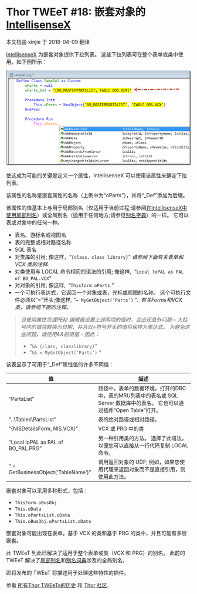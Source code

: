 ﻿Thor TWEeT #18: 嵌套对象的 <a href="https://github.com/VFPX/IntelliSenseX" target="_blank">IntellisenseX</a> 
===
本文档由 xinjie 于 2018-04-09 翻译

[IntellisenseX](https://github.com/VFPX/IntelliSenseX) 为嵌套对象提供下拉列表。 这些下拉列表可在整个表单或类中使用，如下例所示：

![](Images/Tweet18a.png)

使这成为可能的关键是定义一个属性，IntellisenseX 可以使用该属性来确定下拉列表。

该属性的名称是嵌套属性的名称（上例中为“oParts”），并将“_Def”添加为后缀。

该属性的值基本上与用于局部别名（仅适用于当前过程;请参阅[在IntellisenseX中使用局部别名](Tweet_17.md)）或全局别名（适用于任何地方;请参见[别名字典](Tweet_15.md)）的一样。 它可以表或对象中的任何一种。

*   表名、游标名或视图名
*   表的完整或相对路径名称
*   SQL 表名
*   对类库的引用; 像这样，“`{class，class library}`” _请参阅下面有关表单和 VCX 类的注释._
*   对类使用与 LOCAL 命令相同的语法的引用; 像这样,  “`Local loPAL as PAL of BO_PAL.VCX`“
*   对对象的引用; 像这样,  “`Thisform.oParts` “
*   一个可执行表达式，它返回一个对象或表，光标或视图的名称。 这个可执行文件必须以“=”开头;像这样, “`= MyGetObject(‘Parts’)` “.  _有关Forms和VCX类，请参阅下面的注释。_

> _当使用属性页或PEM 编辑器设置上述两项的值时，会出现意外问题 – 大括号内的值将转换为日期，并且以=符号开头的值将保存为表达式。 为避免这些问题，请使用&&前缀值 - 因此：_
> 
> *   “`&& {class, classlibrary}`“
> *   “`&& = MyGetObject(‘Parts’)` “

该表显示了可用于“_Def”属性值的许多不同值：

值|描述
---|---
“PartsList”|路径中，表单的数据环境，打开的DBC中，表的MRU列表中的表名或 SQL Server 数据库中的表名。 它也可以通过插件“Open Table”打开。
“..\Tables\PartsList”|表的绝对路径或相对路径。
“{NISDetailsForm, NIS.VCX}”|VCX 或 PRG 中的类
“Local loPAL as PAL of BO_PAL.PRG”|另一种引用类的方法。 选择了此语法，以便您可以直接从一行代码复制 LOCAL 命令。
“ = GetBusinessObject(‘TableName’)”|调用返回对象的 UDF; 例如，如果您使用代理来返回对象而不是直接引用，则使用此方法。

嵌套对象可以采用多种形式，包括：

*   `ThisForm.oBusObj`
*   `This.oData`
*   `This.oPartsList.oData`
*   `This.oBusObj.oPartsList.oData`

嵌套对象可能出现在表单，基于 VCX 的类和基于 PRG 的类中，并且可能有多层嵌套。

此 TWEeT 到此已解决了适用于整个表单或类（VCX 和 PRG）的别名。 此前的 TWEeT 解决了[局部别名](Tweet_17.md)和[别名词典](Tweet_15.md)涉及的全局别名。

即将发布的 TWEeT 将描述用于处理这些特性的插件。

参看 [所有Thor TWEeTs的历史](../TWEeTs.md) 和 [Thor 社区](https://groups.google.com/forum/?fromgroups#!forum/FoxProThor).
